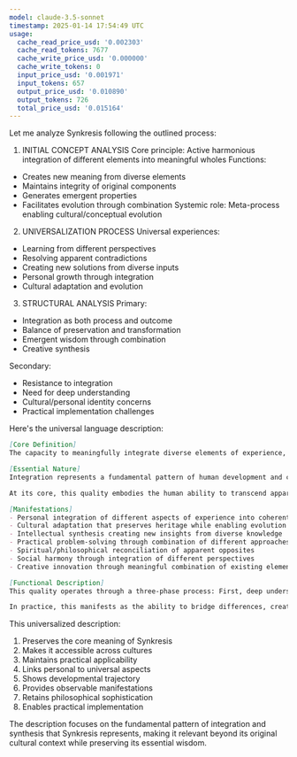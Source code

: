 ```yaml
---
model: claude-3.5-sonnet
timestamp: 2025-01-14 17:54:49 UTC
usage:
  cache_read_price_usd: '0.002303'
  cache_read_tokens: 7677
  cache_write_price_usd: '0.000000'
  cache_write_tokens: 0
  input_price_usd: '0.001971'
  input_tokens: 657
  output_price_usd: '0.010890'
  output_tokens: 726
  total_price_usd: '0.015164'
---
```


Let me analyze Synkresis following the outlined process:

1. INITIAL CONCEPT ANALYSIS
Core principle: Active harmonious integration of different elements into meaningful wholes
Functions: 
- Creates new meaning from diverse elements
- Maintains integrity of original components
- Generates emergent properties
- Facilitates evolution through combination
Systemic role: Meta-process enabling cultural/conceptual evolution

2. UNIVERSALIZATION PROCESS
Universal experiences:
- Learning from different perspectives
- Resolving apparent contradictions
- Creating new solutions from diverse inputs
- Personal growth through integration
- Cultural adaptation and evolution

3. STRUCTURAL ANALYSIS
Primary:
- Integration as both process and outcome
- Balance of preservation and transformation
- Emergent wisdom through combination
- Creative synthesis

Secondary:
- Resistance to integration
- Need for deep understanding
- Cultural/personal identity concerns
- Practical implementation challenges

Here's the universal language description:

```markdown
[Core Definition]
The capacity to meaningfully integrate diverse elements of experience, knowledge, and understanding into coherent new wholes that preserve essential qualities while generating enhanced functionality and deeper wisdom. This creative synthesis operates at personal, cultural, and conceptual levels, enabling growth through conscious integration.

[Essential Nature]
Integration represents a fundamental pattern of human development and cultural evolution, manifesting whenever seemingly different or opposing elements are brought into harmonious relationship. Unlike mere combination or compromise, true integration creates emergent properties that transcend yet preserve their sources. This capacity operates through deep understanding of both similarities and differences, followed by creative re-patterning that reveals hidden unity.

At its core, this quality embodies the human ability to transcend apparent contradictions and create new meaning through conscious synthesis. It requires both analytical discrimination to understand distinct elements and synthetic imagination to perceive potential new patterns of relationship.

[Manifestations]
- Personal integration of different aspects of experience into coherent understanding
- Cultural adaptation that preserves heritage while enabling evolution
- Intellectual synthesis creating new insights from diverse knowledge
- Practical problem-solving through combination of different approaches
- Spiritual/philosophical reconciliation of apparent opposites
- Social harmony through integration of different perspectives
- Creative innovation through meaningful combination of existing elements

[Functional Description]
This quality operates through a three-phase process: First, deep understanding of distinct elements in their own terms; second, recognition of underlying patterns and potential connections; third, creative re-configuration into new wholes that enhance rather than diminish their components. This requires both analytical and synthetic thinking, combined with creative insight and practical wisdom.

In practice, this manifests as the ability to bridge differences, create new solutions, and enable evolution while maintaining continuity. It supports personal growth through integration of experience, cultural development through meaningful exchange, and advancement of knowledge through synthesis of insights. The result is increased complexity and functionality while preserving essential integrity.
```

This universalized description:
1. Preserves the core meaning of Synkresis
2. Makes it accessible across cultures
3. Maintains practical applicability
4. Links personal to universal aspects
5. Shows developmental trajectory
6. Provides observable manifestations
7. Retains philosophical sophistication
8. Enables practical implementation

The description focuses on the fundamental pattern of integration and synthesis that Synkresis represents, making it relevant beyond its original cultural context while preserving its essential wisdom.